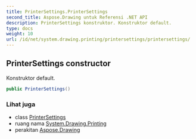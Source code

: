 ```yaml
---
title: PrinterSettings.PrinterSettings
second_title: Aspose.Drawing untuk Referensi .NET API
description: PrinterSettings konstruktor. Konstruktor default.
type: docs
weight: 10
url: /id/net/system.drawing.printing/printersettings/printersettings/
---
```

## PrinterSettings constructor

Konstruktor default.

```csharp
public PrinterSettings()
```

### Lihat juga

* class [PrinterSettings](../)
* ruang nama [System.Drawing.Printing](../../printersettings/)
* perakitan [Aspose.Drawing](../../../)


